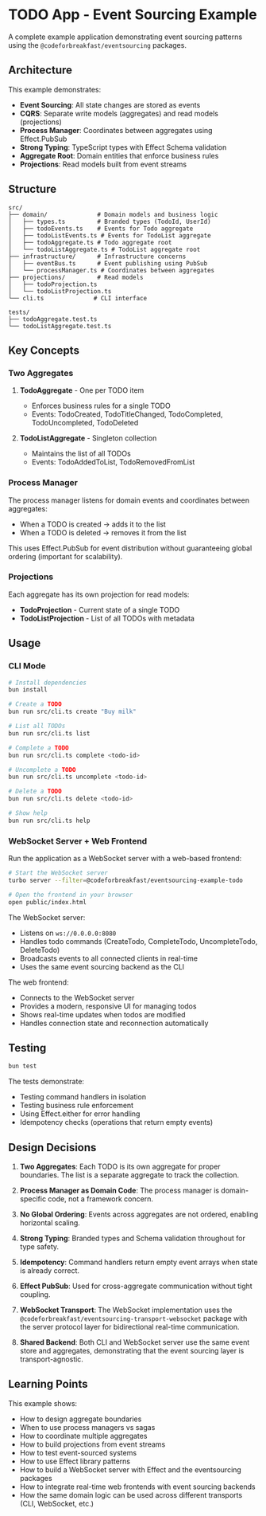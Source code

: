 # TODO App - Event Sourcing Example

A complete example application demonstrating event sourcing patterns using the `@codeforbreakfast/eventsourcing` packages.

## Architecture

This example demonstrates:

- **Event Sourcing**: All state changes are stored as events
- **CQRS**: Separate write models (aggregates) and read models (projections)
- **Process Manager**: Coordinates between aggregates using Effect.PubSub
- **Strong Typing**: TypeScript types with Effect Schema validation
- **Aggregate Root**: Domain entities that enforce business rules
- **Projections**: Read models built from event streams

## Structure

```
src/
├── domain/              # Domain models and business logic
│   ├── types.ts         # Branded types (TodoId, UserId)
│   ├── todoEvents.ts    # Events for Todo aggregate
│   ├── todoListEvents.ts # Events for TodoList aggregate
│   ├── todoAggregate.ts # Todo aggregate root
│   └── todoListAggregate.ts # TodoList aggregate root
├── infrastructure/      # Infrastructure concerns
│   ├── eventBus.ts      # Event publishing using PubSub
│   └── processManager.ts # Coordinates between aggregates
├── projections/         # Read models
│   ├── todoProjection.ts
│   └── todoListProjection.ts
└── cli.ts              # CLI interface

tests/
├── todoAggregate.test.ts
└── todoListAggregate.test.ts
```

## Key Concepts

### Two Aggregates

1. **TodoAggregate** - One per TODO item
   - Enforces business rules for a single TODO
   - Events: TodoCreated, TodoTitleChanged, TodoCompleted, TodoUncompleted, TodoDeleted

2. **TodoListAggregate** - Singleton collection
   - Maintains the list of all TODOs
   - Events: TodoAddedToList, TodoRemovedFromList

### Process Manager

The process manager listens for domain events and coordinates between aggregates:

- When a TODO is created → adds it to the list
- When a TODO is deleted → removes it from the list

This uses Effect.PubSub for event distribution without guaranteeing global ordering (important for scalability).

### Projections

Each aggregate has its own projection for read models:

- **TodoProjection** - Current state of a single TODO
- **TodoListProjection** - List of all TODOs with metadata

## Usage

### CLI Mode

```bash
# Install dependencies
bun install

# Create a TODO
bun run src/cli.ts create "Buy milk"

# List all TODOs
bun run src/cli.ts list

# Complete a TODO
bun run src/cli.ts complete <todo-id>

# Uncomplete a TODO
bun run src/cli.ts uncomplete <todo-id>

# Delete a TODO
bun run src/cli.ts delete <todo-id>

# Show help
bun run src/cli.ts help
```

### WebSocket Server + Web Frontend

Run the application as a WebSocket server with a web-based frontend:

```bash
# Start the WebSocket server
turbo server --filter=@codeforbreakfast/eventsourcing-example-todo

# Open the frontend in your browser
open public/index.html
```

The WebSocket server:

- Listens on `ws://0.0.0.0:8080`
- Handles todo commands (CreateTodo, CompleteTodo, UncompleteTodo, DeleteTodo)
- Broadcasts events to all connected clients in real-time
- Uses the same event sourcing backend as the CLI

The web frontend:

- Connects to the WebSocket server
- Provides a modern, responsive UI for managing todos
- Shows real-time updates when todos are modified
- Handles connection state and reconnection automatically

## Testing

```bash
bun test
```

The tests demonstrate:

- Testing command handlers in isolation
- Testing business rule enforcement
- Using Effect.either for error handling
- Idempotency checks (operations that return empty events)

## Design Decisions

1. **Two Aggregates**: Each TODO is its own aggregate for proper boundaries. The list is a separate aggregate to track the collection.

2. **Process Manager as Domain Code**: The process manager is domain-specific code, not a framework concern.

3. **No Global Ordering**: Events across aggregates are not ordered, enabling horizontal scaling.

4. **Strong Typing**: Branded types and Schema validation throughout for type safety.

5. **Idempotency**: Command handlers return empty event arrays when state is already correct.

6. **Effect PubSub**: Used for cross-aggregate communication without tight coupling.

7. **WebSocket Transport**: The WebSocket implementation uses the `@codeforbreakfast/eventsourcing-transport-websocket` package with the server protocol layer for bidirectional real-time communication.

8. **Shared Backend**: Both CLI and WebSocket server use the same event store and aggregates, demonstrating that the event sourcing layer is transport-agnostic.

## Learning Points

This example shows:

- How to design aggregate boundaries
- When to use process managers vs sagas
- How to coordinate multiple aggregates
- How to build projections from event streams
- How to test event-sourced systems
- How to use Effect library patterns
- How to build a WebSocket server with Effect and the eventsourcing packages
- How to integrate real-time web frontends with event sourcing backends
- How the same domain logic can be used across different transports (CLI, WebSocket, etc.)
